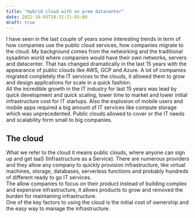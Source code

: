 ```yaml
---
title: "Hybrid cloud with on prem datacenter"
date: 2022-10-03T18:31:21-03:00
draft: true
---
```


I have seen in the last couple of years some interesting trends in term of how companies use the public cloud services, how companies migrate to the cloud. My background comes from the networking and the traditional sysadmin world where companies would have their own networks, servers and datacenter. That has changed dramatically in the last 15 years with the appearance of public clouds like AWS, GCP and Azure. A lot of companies migrated completely the IT services to the clouds, it allowed them to grow and design applications for scale in a quick fashion.  
All the incredible growth in the IT industry for last 15 years was lead by quick development and quick scaling, lower time to market and lower initial infrastructure cost for IT startups. Also the explosion of mobile users and mobile apps required a big amount of IT services like compute storage which was unprecedented. Public clouds allowed to cover or the IT needs and scalability form small to big companies.


## The cloud

What we refer to the cloud it means public clouds, where anyone can sign up and get IaaS (Infrastructure as a Service). There are numerous providers and they allow any company to quickly provision infrastructure, like virtual machines, storage, databases, serverless functions and probably hundreds of different ready to go IT services.  
The allow companies to focus on their product instead of building complex and expensive infrastructure, it allows products to grow and removed the burden for maintaining infrastructure.  
One of the key factors to using the cloud is the initial cost of ownership and the easy way to manage the infrastructure. 